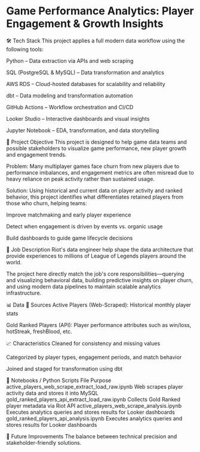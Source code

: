 # Game Performance Analytics: Player Engagement & Growth Insights
🛠️ Tech Stack
This project applies a full modern data workflow using the following tools:

Python – Data extraction via APIs and web scraping

SQL (PostgreSQL & MySQL) – Data transformation and analytics

AWS RDS – Cloud-hosted databases for scalability and reliability

dbt – Data modeling and transformation automation

GitHub Actions – Workflow orchestration and CI/CD

Looker Studio – Interactive dashboards and visual insights

Jupyter Notebook – EDA, transformation, and data storytelling

🎯 Project Objective
This project is designed to help game data teams and possible stakeholders to visualize game performance, new player growth and engagement trends. 

Problem:
Many multiplayer games face churn from new players due to performance imbalances, and engagement metrics are often misread due to heavy reliance on peak activity rather than sustained usage.

Solution:
Using historical and current data on player activity and ranked behavior, this project identifies what differentiates retained players from those who churn, helping teams:

Improve matchmaking and early player experience

Detect when engagement is driven by events vs. organic usage

Build dashboards to guide game lifecycle decisions

💼 Job Description
Riot's data engineer help shape the data architecture that provide experiences to millions of League of Legends players around the world. 

The project here directly match the job's core responsibilities—querying and visualizing behavioral data, building predictive insights on player churn, and using modern data pipelines to maintain scalable analytics infrastructure.

📊 Data
🔗 Sources
Active Players (Web-Scraped): Historical monthly player stats

Gold Ranked Players (API): Player performance attributes such as win/loss, hotStreak, freshBlood, etc.

📈 Characteristics
Cleaned for consistency and missing values

Categorized by player types, engagement periods, and match behavior

Joined and staged for transformation using dbt

📓 Notebooks / Python Scripts
                  File	                                    Purpose
active_players_web_scrape_extract_load_raw.ipynb	Web scrapes player activity data and stores it into MySQL
gold_ranked_players_api_extract_load_raw.ipynb	    Collects Gold Ranked player metadata via Riot API
active_players_web_scrape_analysis.ipynb	        Executes analytics queries and stores results for Looker dashboards
gold_ranked_players_api_analysis.ipynb	            Executes analytics queries and stores results for Looker dashboards

🚀 Future Improvements
The balance between technical precision and stakeholder-friendly solutions.


